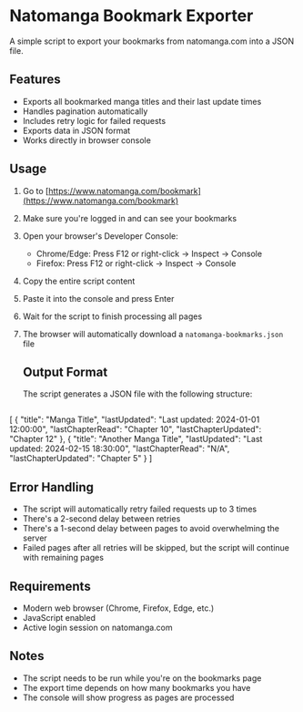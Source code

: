 # Natomanga Bookmark Exporter

A simple script to export your bookmarks from natomanga.com into a JSON file.

## Features

- Exports all bookmarked manga titles and their last update times
- Handles pagination automatically
- Includes retry logic for failed requests
- Exports data in JSON format
- Works directly in browser console

## Usage

1. Go to [https://www.natomanga.com/bookmark](https://www.natomanga.com/bookmark)
2. Make sure you're logged in and can see your bookmarks
3. Open your browser's Developer Console:
   - Chrome/Edge: Press F12 or right-click -> Inspect -> Console
   - Firefox: Press F12 or right-click -> Inspect -> Console
4. Copy the entire script content
5. Paste it into the console and press Enter
6. Wait for the script to finish processing all pages
7. The browser will automatically download a `natomanga-bookmarks.json` file

    ## Output Format

    The script generates a JSON file with the following structure:
    ```json
[
    {
        "title": "Manga Title",
        "lastUpdated": "Last updated: 2024-01-01 12:00:00",
        "lastChapterRead": "Chapter 10",
        "lastChapterUpdated": "Chapter 12"
    },
    {
        "title": "Another Manga Title",
        "lastUpdated": "Last updated: 2024-02-15 18:30:00",
        "lastChapterRead": "N/A",
        "lastChapterUpdated": "Chapter 5"
    }
]
## Error Handling

- The script will automatically retry failed requests up to 3 times
- There's a 2-second delay between retries
- There's a 1-second delay between pages to avoid overwhelming the server
- Failed pages after all retries will be skipped, but the script will continue with remaining pages

## Requirements

- Modern web browser (Chrome, Firefox, Edge, etc.)
- JavaScript enabled
- Active login session on natomanga.com

## Notes

- The script needs to be run while you're on the bookmarks page
- The export time depends on how many bookmarks you have
- The console will show progress as pages are processed
